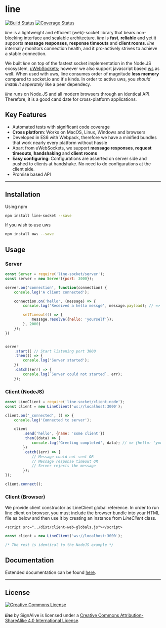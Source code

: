 
line
=====

[![Build Status](https://travis-ci.org/signalive/line.svg?branch=master)](https://travis-ci.org/signalive/line)
[![Coverage Status](https://coveralls.io/repos/github/signalive/line/badge.svg?branch=master)](https://coveralls.io/github/signalive/line?branch=master)

*line* is a lightweight and efficient (web)-socket library that bears non-blocking interface and scalable architecture.  *line* is **fast**, **reliable** and yet it supports **message responses**, **response timeouts** and **client rooms**. *line* internally monitors connection health, and it pro-actively strives to achieve a stable connection.

We built *line* on top of the fastest socket implementation in the Node.JS ecosystem, [uWebSockets](https://github.com/uWebSockets/uWebSockets); however we also support javascript based [ws](https://github.com/websockets/ws) as well. When used with uws, line consumes order of magnitude **less memory** compared to socket.io and it's kinds. In order to active uws, you *should install it seperately* like a peer dependecy.

*line* runs on Node.JS and all modern browsers through an identical API. Therefore, it is a good candidate for cross-platform applications.



Key Features
------------
 - Automated tests with significant code coverage
 - **Cross platform**: Works on MacOS, Linux, Windows and browsers
 - Developed in ES6 with Webpack, therefore we have a minified bundles that work nearly every platform without hassle
 - Apart from uWebSockets, we support **message responses**, **request timeouts**, **handshaking** and **client rooms**
 - **Easy configuring**: Configurations are asserted on server side and pushed to clients at handshake. No need to do configurations at the client side.
 - Promise based API


----------

Installation
--------
Using npm
```sh
npm install line-socket --save
```

If you wish to use uws
```sh
npm install uws --save
```


Usage
-------------

### Server
```js
const Server = require('line-socket/server');
const server = new Server({port: 3000});

server.on('connection', function(connection) {
    console.log('A client connected');

    connection.on('hello', (message) => {
        console.log('Received a hello messge', message.payload); // => {name: 'some client'}

        setTimeout(() => {
            message.resolve({hello: 'yourself'});
        }, 2000)
    });
})


server
    .start() // Start listening port 3000
    .then(() => {
        console.log('Server started');
    })
    .catch((err) => {
        console.log(`Server could not started`, err);
    });
```


### Client (NodeJS)
```js
const LineClient = require('line-socket/client-node');
const client = new LineClient('ws://localhost:3000');

client.on('_connected', () => {
    console.log('Connected to server');

    client
        .send('hello', {name: 'some client'})
        .then((data) => {
            console.log('Greeting completed', data); // => {hello: 'yourself'}
        })
        .catch((err) => {
            // Message could not sent OR
            // Message response timeout OR
            // Server rejects the message
        });
});

client.connect();
```




### Client (Browser)
We provide client constructor as LineClient global reference. In order to run line client on browser, you must include the browser bundle into your HTML file as below and then use it by creating an instance from *LineClient* class.
```
<script src="../dist/client-web-globals.js"></script>
```

```js
const client = new LineClient('ws://localhost:3000');

/* The rest is identical to the NodeJS example */

```


Documentation
---------------

Extended documentation can be found [here](https://signalive.github.io/line).

-----------
License
------------

<a rel="license" href="http://creativecommons.org/licenses/by-sa/4.0/"><img alt="Creative Commons License" style="border-width:0" src="https://i.creativecommons.org/l/by-sa/4.0/88x31.png" /></a><br /><br /><span xmlns:dct="http://purl.org/dc/terms/" property="dct:title">***line***</span> by <span xmlns:cc="http://creativecommons.org/ns#" property="cc:attributionName">SignAlive</span> is licensed under a <a rel="license" href="http://creativecommons.org/licenses/by-sa/4.0/">Creative Commons Attribution-ShareAlike 4.0 International License</a>.

